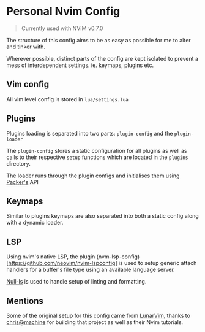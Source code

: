 # Personal Nvim Config

> Currently used with NVIM v0.7.0

The structure of this config aims to be as easy as possible for me to alter and tinker with.

Wherever possible, distinct parts of the config are kept isolated to prevent a mess of interdependent settings. ie. keymaps, plugins etc.

## Vim config

All vim level config is stored in `lua/settings.lua`

## Plugins

Plugins loading is separated into two parts: `plugin-config` and the `plugin-loader`

The `plugin-config` stores a static configuration for all plugins as well as calls to their respective `setup` functions which are located in the `plugins` directory.

The loader runs through the plugin configs and initialises them using [Packer's](https://github.com/wbthomason/packer.nvim) API

## Keymaps

Similar to plugins keymaps are also separated into both a static config along with a dynamic loader.

## LSP

Using nvim's native LSP, the plugin (nvm-lsp-config)[https://github.com/neovim/nvim-lspconfig] is used to setup generic attach handlers for a buffer's file type using an available language server.

[Null-ls](https://github.com/jose-elias-alvarez/null-ls.nvim) is used to handle setup of linting and formatting.

## Mentions

Some of the original setup for this config came from [LunarVim](https://github.com/LunarVim/LunarVim), thanks to [chris@machine](https://www.chrisatmachine.com/) for building that project as well as their Nvim tutorials.
